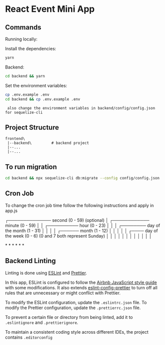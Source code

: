 # React Event Mini App

## Commands

Running locally:

Install the dependencies:

```bash
yarn
```

Backend:

```bash
cd backend && yarn
```

Set the environment variables:

```bash
cp .env.example .env
cd backend && cp .env.example .env
```

```
 also change the environment variables in backend/config/config.json for sequelize-cli
```

## Project Structure

```
frontend\
 |--backend\         # backend project
 |--...
 |--...
```

## To run migration

```bash
cd backend && npx sequelize-cli db:migrate --config config/config.json

```

## Cron Job

To change the cron job time follow the following instructions and apply in app.js

┌────────────── second (0 - 59) (optional)
│ ┌──────────── minute (0 - 59)
│ │ ┌────────── hour (0 - 23)
│ │ │ ┌──────── day of the month (1 - 31)
│ │ │ │ ┌────── month (1 - 12)
│ │ │ │ │ ┌──── day of the week (0 - 6) (0 and 7 both represent Sunday)
│ │ │ │ │ │
│ │ │ │ │ │

\* \* \* \* \* \*

## Backend Linting

Linting is done using [ESLint](https://eslint.org/) and [Prettier](https://prettier.io).

In this app, ESLint is configured to follow the [Airbnb JavaScript style guide](https://github.com/airbnb/javascript/tree/master/packages/eslint-config-airbnb-base) with some modifications. It also extends [eslint-config-prettier](https://github.com/prettier/eslint-config-prettier) to turn off all rules that are unnecessary or might conflict with Prettier.

To modify the ESLint configuration, update the `.eslintrc.json` file. To modify the Prettier configuration, update the `.prettierrc.json` file.

To prevent a certain file or directory from being linted, add it to `.eslintignore` and `.prettierignore`.

To maintain a consistent coding style across different IDEs, the project contains `.editorconfig`
